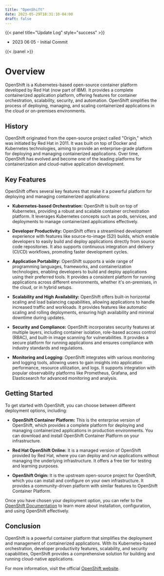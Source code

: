 ```yaml
---
title: "OpenShift"
date: 2023-05-29T18:31:10-04:00
draft: false
---
```


{{< panel title="Update Log" style="success" >}}

* 2023 06 05 - Initial Commit

{{< /panel >}}

# Overview

OpenShift is a Kubernetes-based open-source container platform developed by Red Hat (now part of IBM). It provides a complete containerized application platform, offering features for container orchestration, scalability, security, and automation. OpenShift simplifies the process of deploying, managing, and scaling containerized applications in the cloud or on-premises environments.

## History

OpenShift originated from the open-source project called "Origin," which was initiated by Red Hat in 2011. It was built on top of Docker and Kubernetes technologies, aiming to provide an enterprise-grade platform for deploying and managing containerized applications. Over time, OpenShift has evolved and become one of the leading platforms for containerization and cloud-native application development.

## Key Features

OpenShift offers several key features that make it a powerful platform for deploying and managing containerized applications:

- **Kubernetes-based Orchestration:** OpenShift is built on top of Kubernetes, providing a robust and scalable container orchestration platform. It leverages Kubernetes concepts such as pods, services, and deployments to manage containerized applications effectively.

- **Developer Productivity:** OpenShift offers a streamlined development experience with features like source-to-image (S2I) builds, which enable developers to easily build and deploy applications directly from source code repositories. It also supports continuous integration and delivery (CI/CD) workflows, promoting faster development cycles.

- **Application Portability:** OpenShift supports a wide range of programming languages, frameworks, and containerization technologies, enabling developers to build and deploy applications using their preferred tools. It provides a consistent platform for running applications across different environments, whether it's on-premises, in the cloud, or in hybrid setups.

- **Scalability and High Availability:** OpenShift offers built-in horizontal scaling and load balancing capabilities, allowing applications to handle increased traffic and workloads. It provides features like automatic scaling and rolling deployments, ensuring high availability and minimal downtime during updates.

- **Security and Compliance:** OpenShift incorporates security features at multiple layers, including container isolation, role-based access control (RBAC), and built-in image scanning for vulnerabilities. It provides a secure platform for running applications and ensures compliance with industry standards and regulations.

- **Monitoring and Logging:** OpenShift integrates with various monitoring and logging tools, allowing users to gain insights into application performance, resource utilization, and logs. It supports integration with popular observability platforms like Prometheus, Grafana, and Elasticsearch for advanced monitoring and analysis.

## Getting Started

To get started with OpenShift, you can choose between different deployment options, including:

- **OpenShift Container Platform:** This is the enterprise version of OpenShift, which provides a complete platform for deploying and managing containerized applications in production environments. You can download and install OpenShift Container Platform on your infrastructure.

- **Red Hat OpenShift Online:** It is a managed version of OpenShift provided by Red Hat, where you can deploy and run applications without managing the underlying infrastructure. It offers a free tier for testing and learning purposes.

- **OpenShift Origin:** It is the upstream open-source project for OpenShift, which you can install and configure on your own infrastructure. It provides a community-driven platform with similar features to OpenShift Container Platform.

Once you have chosen your deployment option, you can refer to the [OpenShift Documentation](https://docs.openshift.com/) to learn more about installation, configuration, and using OpenShift effectively.

## Conclusion

OpenShift is a powerful container platform that simplifies the deployment and management of containerized applications. With its Kubernetes-based orchestration, developer productivity features, scalability, and security capabilities, OpenShift provides a comprehensive solution for building and running cloud-native applications.

For more information, visit the official [OpenShift website](https://www.openshift.com/).
